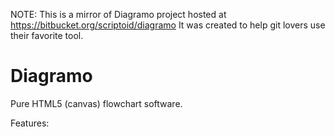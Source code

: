 NOTE:
This is a mirror of Diagramo project hosted at https://bitbucket.org/scriptoid/diagramo
It was created to help git lovers use their favorite tool.


Diagramo
========

Pure HTML5 (canvas) flowchart software. 

Features:
